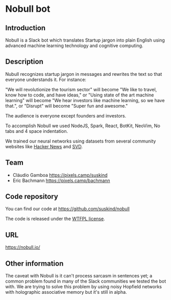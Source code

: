 # Nobull bot

## Introduction

Nobull is a Slack bot which translates Startup jargon into plain English using advanced machine learning technology and cognitive computing.

## Description

Nubull recognizes startup jargon in messages and rewrites the text so that everyone understands it. For instance:

"We will revolutionize the tourism sector" will become "We like to travel, know how to code, and have ideas," or "Using state of the art machine learning" will become "We hear investors like machine learning, so we have that.", or "Disrupt" will become "Super fun and awesome."

The audience is everyone except founders and investors.

To accomplish Nobull we used NodeJS, Spark, React, BotKit, NeoVim, No tabs and 4 space indentation.

We trained our neural networks using datasets from several community websites like [Hacker News][2] and [SVD][1].

## Team

 * Cláudio Gamboa https://pixels.camp/suskind
 * Eric Bachmann https://pixels.camp/bachmann

## Code repository

You can find our code at https://github.com/suskind/nobull 

The code is released under the [WTFPL license][3].

## URL 

https://nobull.io/

## Other information

The caveat with Nobull is it can't process sarcasm in sentences yet; a common problem found in many of the Slack communities we tested the bot with. We are trying to solve this problem by using noisy Hopfield networks with holographic associative memory but it's still in alpha.

[1]: http://svdictionary.com/
[2]: https://news.ycombinator.com/
[3]: https://en.wikipedia.org/wiki/WTFPL
